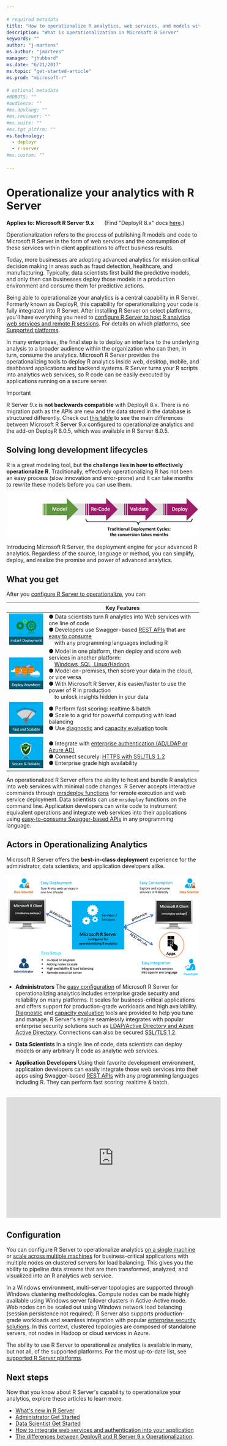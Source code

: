 ```yaml
---

# required metadata
title: "How to operationalize R analytics, web services, and models with Microsoft R Server - Microsoft R Server | Microsoft Docs"
description: "What is operationalization in Microsoft R Server"
keywords: ""
author: "j-martens"
ms.author: "jmartens"
manager: "jhubbard"
ms.date: "6/21/2017"
ms.topic: "get-started-article"
ms.prod: "microsoft-r"

# optional metadata
#ROBOTS: ""
#audience: ""
#ms.devlang: ""
#ms.reviewer: ""
#ms.suite: ""
#ms.tgt_pltfrm: ""
ms.technology:
  - deployr
  - r-server
#ms.custom: ""

---
```


# Operationalize your analytics with R Server

**Applies to:  Microsoft R Server 9.x**  &nbsp;&nbsp;&nbsp;&nbsp;&nbsp; (Find "DeployR 8.x" docs [here](what-is-operationalization.md).)

Operationalization refers to the process of publishing R models and code to Microsoft R Server in the form of web services and the consumption of these services within client applications to affect business results.

Today, more businesses are adopting advanced analytics for mission critical decision making in areas such as fraud detection, healthcare, and manufacturing. Typically, data scientists first build the predictive models, and only then can businesses deploy those models in a production environment and consume them for predictive actions. 

Being able to operationalize your analytics is a central capability in R Server. Formerly known as DeployR, this capability for operationalizing your code is fully integrated into R Server. After installing R Server on select platforms, you'll have everything you need to [configure R Server to host R analytics web services and remote R sessions](operationalize/configure-start-for-administrators.md).  For details on which platforms, see [Supported platforms](install/r-server-install-supported-platforms.md).

In many enterprises, the final step is to deploy an interface to the underlying analysis to a broader audience within the organization who can then, in turn, consume the analytics. Microsoft R Server provides the operationalizing tools to deploy R analytics inside web, desktop, mobile, and dashboard applications and backend systems. R Server turns your R scripts into analytics web services, so R code can be easily executed by applications running on a secure server.

>[!Important]
>R Server 9.x is **not backwards compatible** with DeployR 8.x. There is no migration path as the APIs are new and the data stored in the database is structured differently. Check out [this table](whats-new-in-r-server.md#8vs9) to see  the main differences between Microsoft R Server 9.x configured to operationalize analytics and the add-on DeployR 8.0.5, which was available in R Server 8.0.5.

## Solving long development lifecycles

R is a great modeling tool, but **the challenge lies in how to effectively operationalize R**. Traditionally, effectively operationalizing R has not been an easy process (slow innovation and error-prone) and it can take months to rewrite these models before you can use them. 

![Engine](./media/what-is-operationalization/about-traditional-challenge.png) 

Introducing Microsoft R Server, the deployment engine for your advanced R analytics. Regardless of the source, language or method, you can simplify, deploy, and realize the promise and power of advanced analytics.

## What you get

After you [configure R Server to operationalize](operationalize/configure-start-for-administrators.md), you can: 

||Key Features|
|-|-|
|![1](./media/what-is-operationalization/about-1.png)|● Data scientists turn R analytics into Web services with one line of code<br>● Developers use Swagger-based [REST APIs](operationalize/concept-api.md) that are [easy to consume](operationalize/how-to-build-api-clients-from-swagger-for-app-integration.md) <br>&nbsp; &nbsp; with any programming languages including R|
|![2](./media/what-is-operationalization/about-2.png)|● Model in one platform, then deploy and score web services in another platform:<br>&nbsp; &nbsp; [Windows, SQL, Linux/Hadoop](operationalize/configure-start-for-administrators.md) <br>● Model on-premises, then score your data in the cloud, or vice versa <br>● With Microsoft R Server, it is easier/faster to use the power of R in production<br>&nbsp; &nbsp; to unlock insights hidden in your data |
|![3](./media/what-is-operationalization/about-3.png)|● Perform fast scoring: realtime & batch <br>● Scale to a grid for powerful computing with load balancing<br>● Use [diagnostic](operationalize/configure-run-diagnostics.md) and [capacity evaluation](operationalize/configure-evaluate-capacity.md) tools|
|![4](./media/what-is-operationalization/about-4.png)|● Integrate with [enterprise authentication (AD/LDAP or Azure AD)](operationalize/configure-authentication.md)<br>● Connect securely: [HTTPS with SSL/TLS 1.2](operationalize/configure-https.md)<br>● Enterprise grade high availability|

An operationalized R Server offers the ability to host and bundle R analytics into web services with minimal code changes. R Server accepts interactive commands through [mrsdeploy functions](r-reference/mrsdeploy/mrsdeploy-package.md) for remote execution and web service deployment. Data scientists can use `mrsdeploy` functions  on the command line. Application developers can write code to instrument equivalent operations and integrate web services into their applications using [easy-to-consume Swagger-based APIs](operationalize/concept-api.md) in any programming language.

## Actors in Operationalizing Analytics

Microsoft R Server offers the **best-in-class deployment** experience for the administrator, data scientists, and application developers alike. 

![Personas](./media/what-is-operationalization/about-personas.png)

+ **Administrators** The [easy configuration](operationalize/configure-start-for-administrators.md) of Microsoft R Server for operationalizing analytics includes enterprise grade security and reliability on many platforms. It scales for business-critical applications and offers support for production-grade workloads and high availability. [Diagnostic](operationalize/configure-run-diagnostics.md) and [capacity evaluation](operationalize/configure-evaluate-capacity.md) tools are provided to help you tune and manage. R Server's engine seamlessly integrates with popular enterprise security solutions such as [LDAP/Active Directory and Azure Active Directory](operationalize/configure-authentication.md). Connections can also be secured [SSL/TLS 1.2](operationalize/configure-https.md). 

+ **Data Scientists** In a single line of code, data scientists can deploy  models or any arbitrary R code as analytic web services. 

+ **Application Developers** Using their favorite development environment, application developers can easily integrate those web services into their apps using Swagger-based [REST APIs](operationalize/concept-api.md) with any programming languages including R. They can perform fast scoring: realtime & batch. 

<br>

<div align=center><iframe width="560" height="315" src="https://www.youtube.com/embed/1Nvs6QShWqY" frameborder="0" allowfullscreen></iframe></div>

## Configuration

You can configure R Server to operationalize analytics [on a single machine](install/operationalize-r-server-one-box-config.md#onebox) or [scale across multiple machines](install/operationalize-r-server-enterprise-config.md) for business-critical applications with multiple nodes on clustered servers for load balancing. This gives you the ability to pipeline data streams that are then transformed, analyzed, and visualized into an R analytics web service.

In a Windows environment, multi-server topologies are supported through Windows clustering methodologies. Compute nodes can be made highly available using Windows server failover clusters in Active-Active mode. Web nodes can be scaled out using Windows network load balancing (session persistence not required). R Server also supports production-grade workloads and seamless integration with popular [enterprise security solutions](operationalize/configure-start-for-administrators.md#security). In this context, clustered topologies are composed of standalone servers, not nodes in Hadoop or cloud services in Azure.

The ability to use R Server to operationalize analytics is available in many, but not all, of the supported platforms. For the most up-to-date list, see [supported R Server platforms](install/r-server-install-supported-platforms.md).

## Next steps

Now that you know about R Server's capability to operationalize your analytics, explore these articles to learn more.

+ [What's new in R Server](whats-new-in-r-server.md)
+ [Administrator Get Started](operationalize/configure-start-for-administrators.md)
+ [Data Scientist Get Started](operationalize/concept-operationalize-deploy-consume.md)
+ [How to integrate web services and authentication into your application](operationalize/how-to-build-api-clients-from-swagger-for-app-integration.md)
+ [The differences between DeployR and R Server 9.x Operationalization](https://blogs.msdn.microsoft.com/rserver/2017/05/11/1885/).